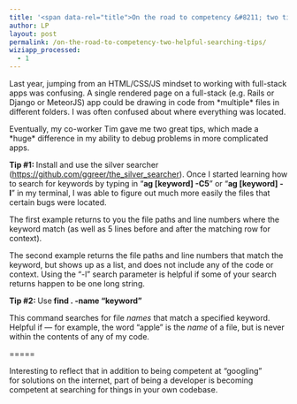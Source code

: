 ```yaml
---
title: '<span data-rel="title">On the road to competency &#8211; two tips</span>'
author: LP
layout: post
permalink: /on-the-road-to-competency-two-helpful-searching-tips/
wiziapp_processed:
  - 1
---
```


<p>
  Last year, jumping from an HTML/CSS/JS mindset to working with full-stack apps was confusing. A single rendered page on a full-stack (e.g. Rails or Django or MeteorJS) app could be drawing in code from *multiple* files in different folders. I was often confused about where everything was located.
</p>

<p>
  Eventually, my co-worker Tim gave me two great tips, which made a *huge* difference in my ability to debug problems in more complicated apps.
</p>

<p>
  <strong>Tip #1: </strong>Install and use the silver searcher (<a href="https://github.com/ggreer/the_silver_searcher" target="_blank">https://github.com/ggreer/the_silver_searcher</a>). Once I started learning how to search for keywords by typing in &#8220;<strong>ag [keyword] -C5</strong>&#8221; or &#8220;<strong>ag [keyword] -l</strong>&#8221; in my terminal, I was able to figure out much more easily the files that certain bugs were located.
</p>

<p>
  The first example returns to you the file paths and line numbers where the keyword match (as well as 5 lines before and after the matching row for context).
</p>

<p>
  The second example returns the file paths and line numbers that match the keyword, but shows up as a list, and does not include any of the code or context. Using the &#8220;-l&#8221; search parameter is helpful if some of your search returns happen to be one long string.
</p>

<p>
  <strong>Tip #2: </strong>Use<strong> find . -name &#8220;keyword&#8221;</strong>
</p>

<p>
  This command searches for file <em>names</em> that match a specified keyword. Helpful if &#8212; for example, the word &#8220;apple&#8221; is the <em>name</em> of a file, but is never within the contents of any of my code.
</p>

<p>
  =====
</p>

<p>
  Interesting to reflect that in addition to being competent at &#8220;googling&#8221; for solutions on the internet, part of being a developer is becoming competent at searching for things in your own codebase.
</p>